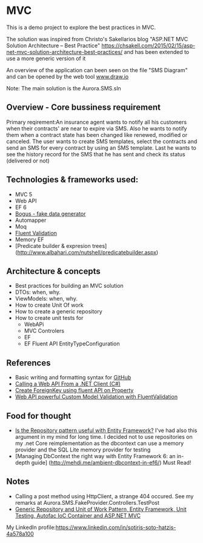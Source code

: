 # MVC
This is a demo project to explore the best practices in MVC. 

The solution was inspired from Christo's Sakellarios blog "ASP.NET MVC Solution Architecture – Best Practice"
https://chsakell.com/2015/02/15/asp-net-mvc-solution-architecture-best-practices/ and has been extended to use a more generic version of it

An overview of the application can been seen on the file "SMS Diagram" and can be opened by the web tool www.draw.io

Note: The main solution is the Aurora.SMS.sln
## Overview - Core bussiness requirement
Primary reqirement:An insurance agent wants to notify all his customers when their contracts' are near to expire via SMS. 
Also he wants to notify them when a contract state has been changed like renewed, modified or canceled. The user wants to create SMS templates, select the contracts and send an SMS for every contract by using an SMS template. Last he wants to see the history record for the SMS that he has sent and check its status (delivered or not)

## Technologies & frameworks used:
- MVC 5
- Web API
- EF 6
- [Bogus - fake data generator](https://github.com/bchavez/Bogus)
- Automapper
- Moq
- [Fluent Validation](https://chsakell.com/2015/01/17/web-api-powerful-custom-model-validation-with-fluentvalidation/)
- Memory EF
- [Predicate builder & expresion trees] (http://www.albahari.com/nutshell/predicatebuilder.aspx)


## Architecture & concepts
- Best practices for building an MVC solution
- DTOs: when, why.
- ViewModels: when, why.
- How to create Unit Of work
- How to create a generic repository
- How to create unit tests for
  - WebAPi
  - MVC Controlers
  - EF
  - EF Fluent API EntityTypeConfiguration

## References
- Basic writing and formatting syntax for [GitHub](https://help.github.com/articles/basic-writing-and-formatting-syntax/)
- [Calling a Web API From a .NET Client (C#)](https://www.asp.net/web-api/overview/advanced/calling-a-web-api-from-a-net-client)
- [Create ForeignKey using fluent API on Property](http://www.entityframeworktutorial.net/code-first/configure-one-to-many-relationship-in-code-first.aspx)
- [Web API powerful Custom Model Validation with FluentValidation](https://chsakell.com/2015/01/17/web-api-powerful-custom-model-validation-with-fluentvalidation/)

## Food for thought
- [Is the Repository pattern useful with Entity Framework?](http://www.thereformedprogrammer.net/is-the-repository-pattern-useful-with-entity-framework/) I've had also this argument in my mind for long time. I decided not to use repositories on my .net Core reimplementation as the dbcontext can use a memory provider and the SQL Lite memory provider for testing
- [Managing DbContext the right way with Entity Framework 6: an in-depth guide] (http://mehdi.me/ambient-dbcontext-in-ef6/) Must Read!
## Notes
- Calling a post method using HttpClient, a strange 404 occured. See my remarks at Aurora.SMS.FakeProvider.Controllers.TestPost
- [Generic Repository and Unit of Work Pattern, Entity Framework, Unit Testing, Autofac IoC Container and ASP.NET MVC](http://techbrij.com/unit-testing-asp-net-mvc-controller-service)


My LinkedIn profile:https://www.linkedin.com/in/sotiris-soto-hatzis-4a578a100
